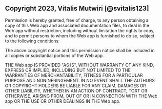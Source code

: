 ## Copyright 2023, Vitalis Mutwiri [@svitalis123]

Permission is hereby granted, free of charge, to any person obtaining a copy of this Web app and associated documentation files, to deal in the Web app  without restriction, including without limitation the rights to copy, and to permit persons to whom the Web app  is furnished to do so, subject to the following conditions:

The above copyright notice and this permission notice shall be included in all copies or substantial portions of the Web app.

THE Web app  IS PROVIDED "AS IS", WITHOUT WARRANTY OF ANY KIND, EXPRESS OR IMPLIED, INCLUDING BUT NOT LIMITED TO THE WARRANTIES OF MERCHANTABILITY, FITNESS FOR A PARTICULAR PURPOSE AND NONINFRINGEMENT. IN NO EVENT SHALL THE AUTHORS OR COPYRIGHT HOLDERS BE LIABLE FOR ANY CLAIM, DAMAGES OR OTHER LIABILITY, WHETHER IN AN ACTION OF CONTRACT, TORT OR OTHERWISE, ARISING FROM, OUT OF OR IN CONNECTION WITH THE Web app OR THE USE OR OTHER DEALINGS IN THE Web app.
